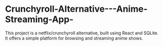 # Crunchyroll-Alternative---Anime-Streaming-App-
This project is a netflix/crunchyroll alternative, built using React and SQLite. It offers a simple platform for browsing and streaming anime shows.  
